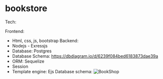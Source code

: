 # bookstore

Tech:

Frontend:
  - Html, css, js, bootstrap
Backend:
  - Nodejs - Exressjs
  - Database: Postgres
  - Database Schema: https://dbdiagram.io/d/6239f084bed6183873dae39a
  - ORM: Sequelize
  - Session
  - Template engine: Ejs
Database schema:
![BookShop](https://user-images.githubusercontent.com/70766041/171415291-e8a33d9a-5b4f-47ff-8ed9-cd61c1e7300c.png)
  
